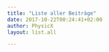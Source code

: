 ```yaml
---
title: "Liste aller Beiträge"
date: 2017-10-22T00:24:41+02:00
author: PhysicX
layout: list.all

---
```

